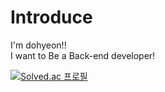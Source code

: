 # Introduce
I'm dohyeon!!<br>
I want to Be a Back-end developer!<br>

[![Solved.ac 프로필](http://mazassumnida.wtf/api/v2/generate_badge?boj=tobikwon0425)](https://solved.ac/tobikwon0425)
